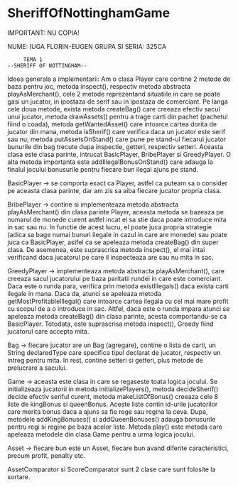 # SheriffOfNottinghamGame
IMPORTANT: NU COPIA!

NUME: IUGA FLORIN-EUGEN
GRUPA SI SERIA: 325CA

		 TEMA 1
	--SHERIFF OF NOTTINGHAM--

Ideea generala a implementarii:
   Am o clasa Player care contine 2 metode de baza pentru joc,
metoda inspect(), respectiv metoda abstracta playAsMerchant(),
cele 2 metode reprezentand situatiile in care se poate gasi
un jucator, in ipostaza de serif sau in ipostaza de comerciant.
Pe langa cele doua metode, exista metoda createBag() care
creeaza efectiv sacul unui jucator, metoda drawAssets()
pentru a trage carti din pachet (pachetul fiind o coada),
metoda getWantedAsset() care intoarce cartea dorita de
jucator din mana, metoda isSherif() care verifica daca un
jucator este serif sau nu, metoda putAssetsOnStand() care
pune pe stand-ul fiecarui jucator bunurile din bag trecute
dupa inspectie, getteri, respectiv setteri. Aceasta clasa
este clasa parinte, intrucat BasicPlayer, BribePlayer si 
GreedyPlayer. O alta metoda importanta este addIllegalBonusOnStand()
care adauga la finalul jocului bonusurile pentru fiecare
bun ilegal ajuns pe stand.

BasicPlayer
-> se comporta exact ca Player, astfel
ca puteam sa o consider pe aceasta clasa parinte, dar am
zis sa aiba fiecare jucator propria clasa.
 
BribePlayer
-> contine si implementeaza metoda abstracta playAsMerchant()
din clasa parinte Player, aceasta metoda se bazeaza pe
numarul de monede curent astfel incat el sa stie daca poate
introduce mita in sac sau nu. In functie de acest lucru,
el poate juca propria strategie (adica sa bage numai bunuri
ilegale in cazul in care are monede) sau poate juca ca
BasicPlayer, astfel ca se apeleaza metoda createBag() din
super clasa. De asemenea, este suprascrisa metoda inspect(), el
mai intai verificand daca jucatorul pe care il inspecteaza
are sau nu mita in sac.

GreedyPlayer
-> implementeaza metoda abstracta playAsMerchant(), care
creeaza sacul jucatorului pe  baza paritatii rundei in care
este comerciant. Daca este o runda para, verifica prin
metoda existIllegals() daca exista carti ilegale in mana.
Daca da, atunci se apeleaza metoda getMostProfitableIllegal()
care intoarce cartea ilegala cu cel mai mare profit cu
scopul de a o introduce in sac. Altfel, daca este o runda
impara atunci se apeleaza metoda createBag() din clasa
parinte, acesta comportandu-se ca BasicPlayer. Totodata,
este suprascrisa metoda inspect(), Greedy fiind jucatorul
care accepta mita.

Bag
-> fiecare jucator are un Bag (agregare), contine o lista
de carti, un String declaredType care specifica tipul
declarat de jucator, respectiv un intreg pentru mita. In
rest, contine setteri si getteri, plus metode de prelucrare
a sacului.

Game
-> aceasta este clasa in care se regaseste toata logica
jocului. Se initializeaza jucatorii in metoda initializePlayers(),
metoda decideSherif() decide efectiv seriful curent, metoda
makeListOfBonus() creeaza cele 8 liste de kingBonus si
queenBonus. Aceste liste contin id-urile jucatorilor care
merita bonus daca a ajuns sa fie rege sau regina la ceva.
Dupa, metodele addKingBonuses() si addQueenBonuses() adauga
bonusurile pentru regi si regine pe baza acelor liste.
Metoda play() este metoda care apeleaza metodele din clasa
Game pentru a urma logica jocului.

Asset
-> fiecare bun este un Asset, fiecare bun avand diferite
caracteristici, precum profit, penalty etc.

AssetComparator si ScoreComparator sunt 2 clase care sunt
folosite la sortare.
